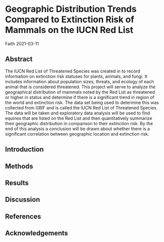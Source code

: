 Geographic Distribution Trends Compared to Extinction Risk of Mammals on
the IUCN Red List
================
Faith
2021-03-11

## Abstract

The IUCN Red List of Threatened Species was created in to record
information on extinction risk statuses for plants, animals, and fungi.
It includes information about population sizes, threats, and ecology of
each animal that is considered threatened. This project will serve to
analyze the geographical distribution of mammals noted by the Red List
as threatened or higher in status and determine if there is a
significant trend in region of the world and extinction risk. The data
set being used to determine this was collected from GBIF and is called
the IUCN Red List of Threatened Species. The data will be taken and
exploratory data analysis will be used to find equines that are listed
on the Red List and then quantitatively summarize their geographic
distribution in comparison to their extinction risk. By the end of this
analysis a conclusion will be drawn about whether there is a significant
correlation between geographic location and extinction risk.

## Introduction

## Methods

## Results

## Discussion

## References

## Acknowledgements
